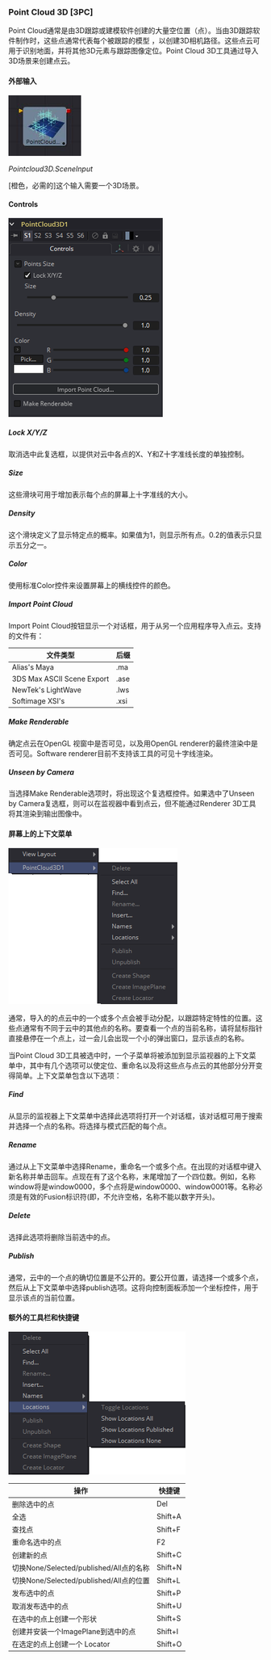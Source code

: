 ### Point Cloud 3D [3PC]

Point Cloud通常是由3D跟踪或建模软件创建的大量空位置（点）。当由3D跟踪软件制作时，这些点通常代表每个被跟踪的模型 ，以创建3D相机路径。这些点云可用于识别地面，并将其他3D元素与跟踪图像定位。Point Cloud 3D工具通过导入3D场景来创建点云。

#### 外部输入

 ![3PC_tilr](images/3PC_tilr.jpg)

*Pointcloud3D.SceneInput* 

[橙色，必需的]这个输入需要一个3D场景。

#### Controls

![3PC_Controls](images/3PC_Controls.png)

##### Lock X/Y/Z

取消选中此复选框，以提供对云中各点的X、Y和Z十字准线长度的单独控制。

##### Size

这些滑块可用于增加表示每个点的屏幕上十字准线的大小。

##### Density

这个滑块定义了显示特定点的概率。如果值为1，则显示所有点。0.2的值表示只显示五分之一。

##### Color

使用标准Color控件来设置屏幕上的横线控件的颜色。

##### Import Point Cloud

Import Point Cloud按钮显示一个对话框，用于从另一个应用程序导入点云。支持的文件有：

| 文件类型                   | 后缀 |
| -------------------------- | ---- |
| Alias's Maya               | .ma  |
| 3DS Max ASCII Scene Export | .ase |
| NewTek's LightWave         | .lws |
| Softimage XSI's            | .xsi |

##### Make Renderable

确定点云在OpenGL 视窗中是否可见，以及用OpenGL renderer的最终渲染中是否可见。Software renderer目前不支持该工具的可见十字线渲染。

##### Unseen by Camera

当选择Make Renderable选项时，将出现这个复选框控件。如果选中了Unseen by Camera复选框，则可以在监视器中看到点云，但不能通过Renderer 3D工具将其渲染到输出图像中。

#### 屏幕上的上下文菜单

![3PC_OnscreenContextualMenu](images/3PC_OnscreenContextualMenu.png)

通常，导入的的点云中的一个或多个点会被手动分配，以跟踪特定特性的位置。这些点通常有不同于云中的其他点的名称。要查看一个点的当前名称，请将鼠标指针直接悬停在一个点上，过一会儿会出现一个小的弹出窗口，显示该点的名称。

当Point Cloud 3D工具被选中时，一个子菜单将被添加到显示监视器的上下文菜单中，其中有几个选项可以使定位、重命名以及将这些点与点云的其他部分分开变得简单。上下文菜单包含以下选项：

##### Find

从显示的监视器上下文菜单中选择此选项将打开一个对话框，该对话框可用于搜索并选择一个点的名称。将选择与模式匹配的每个点。

##### Rename

通过从上下文菜单中选择Rename，重命名一个或多个点。在出现的对话框中键入新名称并单击回车。点现在有了这个名称，末尾增加了一个四位数。例如，名称window将是window0000，多个点将是window0000、window0001等。名称必须是有效的Fusion标识符(即，不允许空格，名称不能以数字开头)。

##### Delete

选择此选项将删除当前选中的点。

##### Publish

通常，云中的一个点的确切位置是不公开的。要公开位置，请选择一个或多个点，然后从上下文菜单中选择publish选项。这将向控制面板添加一个坐标控件，用于显示该点的当前位置。

#### 额外的工具栏和快捷键

![3PC_AdditionalToolbarAndShortcuts](images/3PC_AdditionalToolbarAndShortcuts.png)

| 操作                                    | 快捷键  |
| --------------------------------------- | ------- |
| 删除选中的点                            | Del     |
| 全选                                    | Shift+A |
| 查找点                                  | Shift+F |
| 重命名选中的点                          | F2      |
| 创建新的点                              | Shift+C |
| 切换None/Selected/published/All点的名称 | Shift+N |
| 切换None/Selected/published/All点的位置 | Shift+L |
| 发布选中的点                            | Shift+P |
| 取消发布选中的点                        | Shift+U |
| 在选中的点上创建一个形状                | Shift+S |
| 创建并安装一个ImagePlane到选中的点      | Shift+I |
| 在选定的点上创建一个 Locator            | Shift+O |

